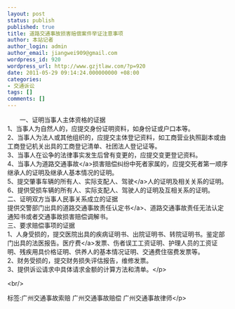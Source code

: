 ```yaml
---
layout: post
status: publish
published: true
title: 道路交通事故损害赔偿案件举证注意事项
author: 本站记者
author_login: admin
author_email: jiangwei909@gmail.com
wordpress_id: 920
wordpress_url: http://www.gzjtlaw.com/?p=920
date: 2011-05-29 09:14:24.000000000 +08:00
categories:
- 交通诉讼
tags: []
comments: []
---
```

<p><p>　　一、证明当事人主体资格的证据 <br>1、当事人为自然人的，应提交身份证明资料，如身份证或户口本等。 <br>2、当事人为法人或其他组织的，应提交主体登记资料，如工商营业执照副本或由工商登记机关出具的工商登记清单、社团法人登记证等。 <br>3、当事人在讼争的法律事实发生后曾有变更的，应提交变更登记资料。 <br>4、当事人为道路<a>交通事故<&#47;a>损害赔偿纠纷中死者家属的，应提交死者第一顺序继承人的证明及继承人基本情况的证明。 <br>5、提交肇事车辆的所有人、实际支配人、<a>驾驶<&#47;a>人的证明及相关关系的证明。 <br>6、提供受损车辆的所有人、实际支配人、驾驶人的证明及互相关系的证明。<br>二、证明双方当事人民事关系成立的证据<br>提供交警部门出具的道路<a>交通事故责任认定书<&#47;a>、道路交通事故责任无法认定通知书或者交通事故损害赔偿调解书。<br>三、要求赔偿事项的证据 <br>1、人身受损的，提交医院出具的疾病证明书、出院证明书、转院证明书。鉴定部门出具的法医报告。<a>医疗费<&#47;a>发票、伤者误工工资证明、护理人员的工资证明、残疾用具价格证明、供养人的基本情况证明、交通费住宿费发票等。 <br>2、财务受损的，提交财务损失评估报告，维修发票。 <br>3、提供诉讼请求中具体请求金额的计算方法和清单。<&#47;p><br&#47;><p>标签:广州交通事故索赔 广州交通事故赔偿 广州交通事故律师<&#47;p>
